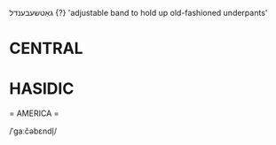 גאַטשעבענדל {?}
'adjustable band to hold up old-fashioned underpants'

CENTRAL
========

HASIDIC
=======
= AMERICA = 

/ˈgaːčəbɛndl̩/